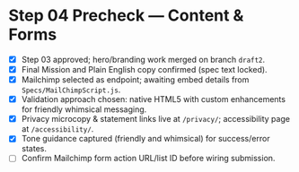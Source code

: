 # Step 04 Precheck — Content & Forms

- [x] Step 03 approved; hero/branding work merged on branch `draft2`.
- [x] Final Mission and Plain English copy confirmed (spec text locked).
- [x] Mailchimp selected as endpoint; awaiting embed details from `Specs/MailChimpScript.js`.
- [x] Validation approach chosen: native HTML5 with custom enhancements for friendly whimsical messaging.
- [x] Privacy microcopy & statement links live at `/privacy/`; accessibility page at `/accessibility/`.
- [x] Tone guidance captured (friendly and whimsical) for success/error states.
- [ ] Confirm Mailchimp form action URL/list ID before wiring submission.
